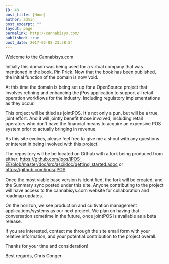 ```yaml
---
ID: 43
post_title: |Home|
author: admin
post_excerpt: ""
layout: page
permalink: http://cannabisys.com/
published: true
post_date: 2017-02-08 23:38:54
---
```

Welcome to the Cannabisys.com.

Initially this domain was being used for a virtual company that was mentioned in the book, Pin Prick. Now that the book has been published, the initial function of the domain is now void.

At this time the domain is being set up for a OpenSource project that involves refining and enhancing the jPos application to support all retail operation workflows for the industry. Including regulatory implementations as they occur. 

This project will be titled as jointPOS. It's not only a pun, but will be a true joint effort. And it will jointly benefit those involved, including retail operators who don't have the financial means to acquire an expensive POS system prior to actually bringing in revenue.

As this site evolves, please feel free to give me a shout with any questions or interest in being involved with this project.

The repository will be be located on Github with a fork being produced from either;
https://github.com/jpos/jPOS-EE/blob/master/doc/src/asciidoc/getting_started.adoc
or 
https://github.com/jpos/jPOS

Once the most viable base version is identified, the fork will be created, and the Summary sync posted under this site. Anyone contributing to the project will have access to the cannabisys.com website for collaboration and roadmap updates.

On the horizon, we see production and cultivation management applications/systems as our next project. We plan on having that conversation sometime in the future, once jointPOS is available as a beta release.

If you are interested, contact me through the site email form with your relative information, and your potential contribution to the project overall. 

Thanks for your time and consideration!

Best regards,
Chris Conger